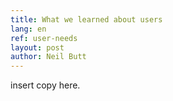 ```yaml
---
title: What we learned about users
lang: en
ref: user-needs
layout: post
author: Neil Butt
---
```



insert copy here.
